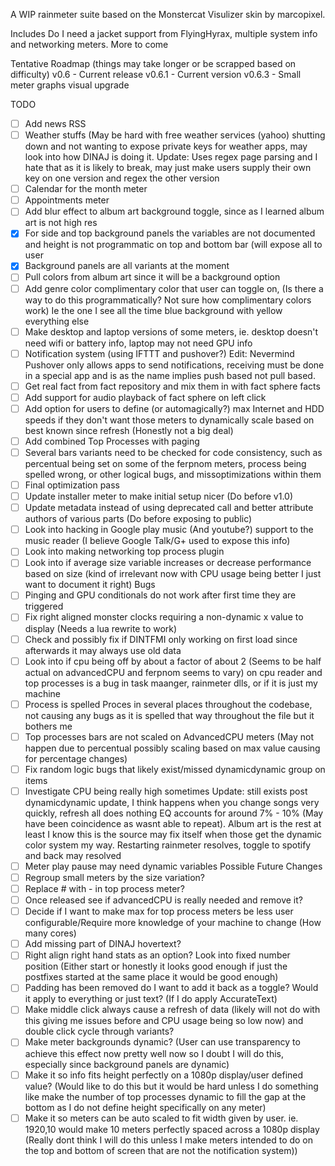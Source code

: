 A WIP rainmeter suite based on the Monstercat Visulizer skin by marcopixel.

Includes Do I need a jacket support from FlyingHyrax, multiple system info and networking meters. More to come

Tentative Roadmap (things may take longer or be scrapped based on difficulty)
v0.6 - Current release
v0.6.1 - Current version
v0.6.3 - Small meter graphs visual upgrade



TODO
- [ ] Add news RSS
- [ ] Weather stuffs (May be hard with free weather services (yahoo) shutting down and not wanting to expose private keys for weather apps, may look into how DINAJ is doing it. Update: Uses regex page parsing and I hate that as it is likely to break, may just make users supply their own key on one version and regex the other version
- [ ] Calendar for the month meter
- [ ] Appointments meter
- [ ] Add blur effect to album art background toggle, since as I learned album art is not high res
- [X] For side and top background panels the variables are not documented and height is not programmatic on top and bottom bar (will expose all to user
- [X] Background panels are all variants at the moment
- [ ] Pull colors from album art since it will be a background option
- [ ] Add genre color complimentary color that user can toggle on, (Is there a way to do this programmatically? Not sure how complimentary colors work) Ie the one I see all the time blue background with yellow everything else
- [ ] Make desktop and laptop versions of some meters, ie. desktop doesn't need wifi or battery info, laptop may not need GPU info
- [ ] Notification system (using IFTTT and pushover?) Edit: Nevermind Pushover only allows apps to send notifications, receiving must be done in a special app and is as the name implies push based not pull based.
- [ ] Get real fact from fact repository and mix them in with fact sphere facts
- [ ] Add support for audio playback of fact sphere on left click
- [ ] Add option for users to define (or automagically?) max Internet and HDD speeds if they don't want those meters to dynamically scale based on best known since refresh (Honestly not a big deal)
- [ ] Add combined Top Processes with paging
- [ ] Several bars variants need to be checked for code consistency, such as percentual being set on some of the ferpnom meters, process being spelled wrong, or other logical bugs, and missoptimizations within them
- [ ] Final optimization pass
- [ ] Update installer meter to make initial setup nicer (Do before v1.0)
- [ ] Update metadata instead of using deprecated call and better attribute authors of various parts (Do before exposing to public)
- [ ] Look into hacking in Google play music (And youtube?) support to the music reader (I believe Google Talk/G+ used to expose this info)
- [ ] Look into making networking top process plugin
- [ ] Look into if average size variable increases or decrease performance based on size (kind of irrelevant now with CPU usage being better I just want to document it right)
Bugs
- [ ] Pinging and GPU conditionals do not work after first time they are triggered
- [ ] Fix right aligned monster clocks requiring a non-dynamic x value to display (Needs a lua rewrite to work)
- [ ] Check and possibly fix if DINTFMI only working on first load since afterwards it may always use old data
- [ ] Look into if cpu being off by about a factor of about 2 (Seems to be half actual on advancedCPU and ferpnom seems to vary) on cpu reader and top processes is a bug in task maanger, rainmeter dlls, or if it is just my machine
- [ ] Process is spelled Proces in several places throughout the codebase, not causing any bugs as it is spelled that way throughout the file but it bothers me
- [ ] Top processes bars are not scaled on AdvancedCPU meters (May not happen due to percentual possibly scaling based on max value causing for percentage changes)
- [ ] Fix random logic bugs that likely exist/missed dynamicdynamic group on items
- [ ] Investigate CPU being really high sometimes Update: still exists post dynamicdynamic update, I think happens when you change songs very quickly, refresh all does nothing EQ accounts for around 7% - 10% (May have been coincidence as wasnt able to repeat). Album art is the rest at least I know this is the source may fix itself when those get the dynamic color system my way. Restarting rainmeter resolves, toggle to spotify and back may resolved
- [ ] Meter play pause may need dynamic variables
Possible Future Changes
- [ ] Regroup small meters by the size variation?
- [ ] Replace # with - in top process meter?
- [ ] Once released see if advancedCPU is really needed and remove it?
- [ ] Decide if I want to make max for top process meters be less user configurable/Require more knowledge of your machine to change (How many cores)
- [ ] Add missing part of DINAJ hovertext?
- [ ] Right align right hand stats as an option? Look into fixed number position (Either start or honestly it looks good enough if just the postfixes started at the same place it would be good enough)
- [ ] Padding has been removed do I want to add it back as a toggle? Would it apply to everything or just text? (If I do apply AccurateText)
- [ ] Make middle click always cause a refresh of data (likely will not do with this giving me issues before and CPU usage being so low now) and double click cycle through variants?
- [ ] Make meter backgrounds dynamic? (User can use transparency to achieve this effect now pretty well now so I doubt I will do this, especially since background panels are dynamic)
- [ ] Make it so info fits height perfectly on a 1080p display/user defined value? (Would like to do this but it would be hard unless I do something like make the number of top processes dynamic to fill the gap at the bottom as I do not define height specifically on any meter)
- [ ] Make it so meters can be auto scaled to fit width given by user. ie. 1920,10 would make 10 meters perfectly spaced across a 1080p display (Really dont think I will do this unless I make meters intended to do on the top and bottom of screen that are not the notification system))